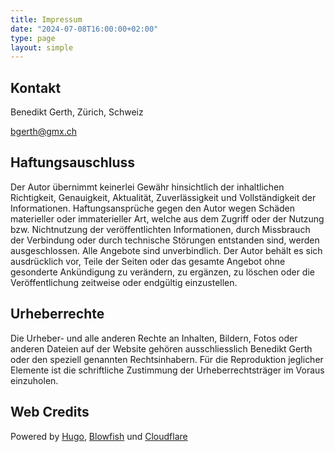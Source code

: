 ```yaml
---
title: Impressum
date: "2024-07-08T16:00:00+02:00"
type: page
layout: simple
---
```


## Kontakt

Benedikt Gerth, Zürich, Schweiz

bgerth@gmx.ch

## Haftungsauschluss

Der Autor übernimmt keinerlei Gewähr hinsichtlich der inhaltlichen Richtigkeit, Genauigkeit, Aktualität, Zuverlässigkeit und Vollständigkeit der Informationen. Haftungsansprüche gegen den Autor wegen Schäden materieller oder immaterieller Art, welche aus dem Zugriff oder der Nutzung bzw. Nichtnutzung der veröffentlichten Informationen, durch Missbrauch der Verbindung oder durch technische Störungen entstanden sind, werden ausgeschlossen. Alle Angebote sind unverbindlich. Der Autor behält es sich ausdrücklich vor, Teile der Seiten oder das gesamte Angebot ohne gesonderte Ankündigung zu verändern, zu ergänzen, zu löschen oder die Veröffentlichung zeitweise oder endgültig einzustellen.

## Urheberrechte

Die Urheber- und alle anderen Rechte an Inhalten, Bildern, Fotos oder anderen Dateien auf der Website gehören ausschliesslich Benedikt Gerth oder den speziell genannten Rechtsinhabern. Für die Reproduktion jeglicher Elemente ist die schriftliche Zustimmung der Urheberrechtsträger im Voraus einzuholen.

## Web Credits

Powered by [Hugo](https://gohugo.io/), [Blowfish](https://blowfish.page/) und [Cloudflare](https://www.cloudflare.com/)
